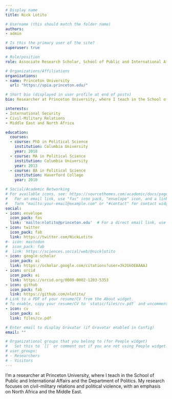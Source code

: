 ```yaml
---
# Display name
title: Nick Lotito

# Username (this should match the folder name)
authors:
- admin

# Is this the primary user of the site?
superuser: true

# Role/position
role: Associate Research Scholar, School of Public and International Affairs

# Organizations/Affiliations
organizations:
- name: Princeton University
  url: "https://spia.princeton.edu/"

# Short bio (displayed in user profile at end of posts)
bio: Researcher at Princeton University, where I teach in the School of Public and International Affairs and the Department of Politics.

interests:
- International Security
- Civil-Military Relations
- Middle East and North Africa

education:
  courses:
  - course: PhD in Political Science
    institution: Columbia University
    year: 2018
  - course: MA in Political Science
    institution: Columbia University
    year: 2013
  - course: BA in Political Science
    institution: Haverford College
    year: 2010

# Social/Academic Networking
# For available icons, see: https://sourcethemes.com/academic/docs/page-builder/#icons
#   For an email link, use "fas" icon pack, "envelope" icon, and a link in the
#   form "mailto:your-email@example.com" or "#contact" for contact widget.
social:
- icon: envelope
  icon_pack: fas
  link: 'mailto:nlotito@princeton.edu'  # For a direct email link, use "mailto:test@example.org".
- icon: twitter
  icon_pack: fab
  link: https://twitter.com/NickLotito
#- icon: mastodon
#  icon_pack: fab
#  link: https://sciences.social/web/@nicklotito
- icon: google-scholar
  icon_pack: ai
  link: https://scholar.google.com/citations?user=3k2GkOEAAAAJ
- icon: orcid
  icon_pack: ai
  link: https://orcid.org/0000-0002-1203-5353
- icon: github
  icon_pack: fab
  link: https://github.com/nlotito/
# Link to a PDF of your resume/CV from the About widget.
# To enable, copy your resume/CV to `static/files/cv.pdf` and uncomment the lines below.
- icon: cv
  icon_pack: ai
  link: files/cv.pdf

# Enter email to display Gravatar (if Gravatar enabled in Config)
email: ""

# Organizational groups that you belong to (for People widget)
#   Set this to `[]` or comment out if you are not using People widget.
# user_groups:
# - Researchers
# - Visitors
---
```


I’m a researcher at Princeton University, where I teach in the School of Public and International Affairs and the Department of Politics. My research focuses on civil-military relations and political violence, with an emphasis on North Africa and the Middle East.<a rel="me" href="https://sciences.social/web/@nicklotito"></a>
